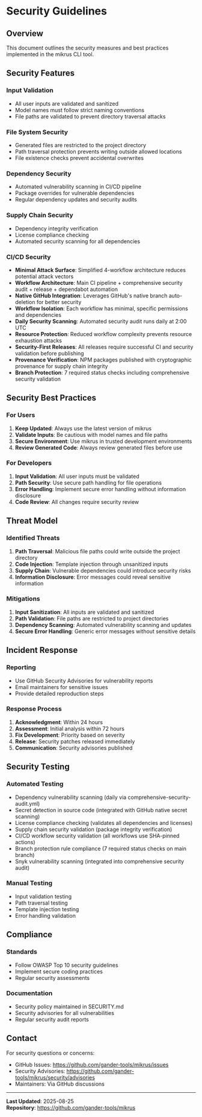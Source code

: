 # Security Guidelines

## Overview

This document outlines the security measures and best practices implemented in the mikrus CLI tool.

## Security Features

### Input Validation
- All user inputs are validated and sanitized
- Model names must follow strict naming conventions
- File paths are validated to prevent directory traversal attacks

### File System Security  
- Generated files are restricted to the project directory
- Path traversal protection prevents writing outside allowed locations
- File existence checks prevent accidental overwrites

### Dependency Security
- Automated vulnerability scanning in CI/CD pipeline
- Package overrides for vulnerable dependencies
- Regular dependency updates and security audits

### Supply Chain Security
- Dependency integrity verification
- License compliance checking
- Automated security scanning for all dependencies

### CI/CD Security
- **Minimal Attack Surface**: Simplified 4-workflow architecture reduces potential attack vectors
- **Workflow Architecture**: Main CI pipeline + comprehensive security audit + release + dependabot automation
- **Native GitHub Integration**: Leverages GitHub's native branch auto-deletion for better security
- **Workflow Isolation**: Each workflow has minimal, specific permissions and dependencies
- **Daily Security Scanning**: Automated security audit runs daily at 2:00 UTC
- **Resource Protection**: Reduced workflow complexity prevents resource exhaustion attacks
- **Security-First Releases**: All releases require successful CI and security validation before publishing
- **Provenance Verification**: NPM packages published with cryptographic provenance for supply chain integrity
- **Branch Protection**: 7 required status checks including comprehensive security validation

## Security Best Practices

### For Users
1. **Keep Updated**: Always use the latest version of mikrus
2. **Validate Inputs**: Be cautious with model names and file paths
3. **Secure Environment**: Use mikrus in trusted development environments
4. **Review Generated Code**: Always review generated files before use

### For Developers
1. **Input Validation**: All user inputs must be validated
2. **Path Security**: Use secure path handling for file operations
3. **Error Handling**: Implement secure error handling without information disclosure
4. **Code Review**: All changes require security review

## Threat Model

### Identified Threats
1. **Path Traversal**: Malicious file paths could write outside the project directory
2. **Code Injection**: Template injection through unsanitized inputs  
3. **Supply Chain**: Vulnerable dependencies could introduce security risks
4. **Information Disclosure**: Error messages could reveal sensitive information

### Mitigations
1. **Input Sanitization**: All inputs are validated and sanitized
2. **Path Validation**: File paths are restricted to project directories
3. **Dependency Scanning**: Automated vulnerability scanning and updates
4. **Secure Error Handling**: Generic error messages without sensitive details

## Incident Response

### Reporting
- Use GitHub Security Advisories for vulnerability reports
- Email maintainers for sensitive issues
- Provide detailed reproduction steps

### Response Process
1. **Acknowledgment**: Within 24 hours
2. **Assessment**: Initial analysis within 72 hours
3. **Fix Development**: Priority based on severity
4. **Release**: Security patches released immediately
5. **Communication**: Security advisories published

## Security Testing

### Automated Testing
- Dependency vulnerability scanning (daily via comprehensive-security-audit.yml)
- Secret detection in source code (integrated with GitHub native secret scanning)  
- License compliance checking (validates all dependencies and licenses)
- Supply chain security validation (package integrity verification)
- CI/CD workflow security validation (all workflows use SHA-pinned actions)
- Branch protection rule compliance (7 required status checks on main branch)
- Snyk vulnerability scanning (integrated into comprehensive security audit)

### Manual Testing
- Input validation testing
- Path traversal testing
- Template injection testing
- Error handling validation

## Compliance

### Standards
- Follow OWASP Top 10 security guidelines
- Implement secure coding practices
- Regular security assessments

### Documentation
- Security policy maintained in SECURITY.md
- Security advisories for all vulnerabilities
- Regular security audit reports

## Contact

For security questions or concerns:
- GitHub Issues: https://github.com/gander-tools/mikrus/issues
- Security Advisories: https://github.com/gander-tools/mikrus/security/advisories
- Maintainers: Via GitHub discussions

---

**Last Updated**: 2025-08-25  
**Repository**: https://github.com/gander-tools/mikrus
